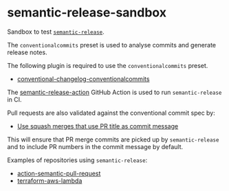 # semantic-release-sandbox

Sandbox to test [`semantic-release`](https://github.com/semantic-release/semantic-release).

The `conventionalcommits` preset is used to analyse commits and generate release notes.

The following plugin is required to use the `conventionalcommits` preset.

- [conventional-changelog-conventionalcommits](https://github.com/conventional-changelog/conventional-changelog/tree/master/packages/conventional-changelog-conventionalcommits)

The [semantic-release-action](https://github.com/cycjimmy/semantic-release-action) GitHub Action is used to run `semantic-release` in CI.

Pull requests are also validated against the conventional commit spec by:

- [Use squash merges that use PR title as commit message](https://github.blog/changelog/2022-05-11-default-to-pr-titles-for-squash-merge-commit-messages/)

This will ensure that PR merge commits are picked up by `semantic-release` and to include PR numbers in the commit message by default.

Examples of repositories using `semantic-release`:

- [action-semantic-pull-request](https://github.com/amannn/action-semantic-pull-request)
- [terraform-aws-lambda](https://github.com/terraform-aws-modules/terraform-aws-lambda)
